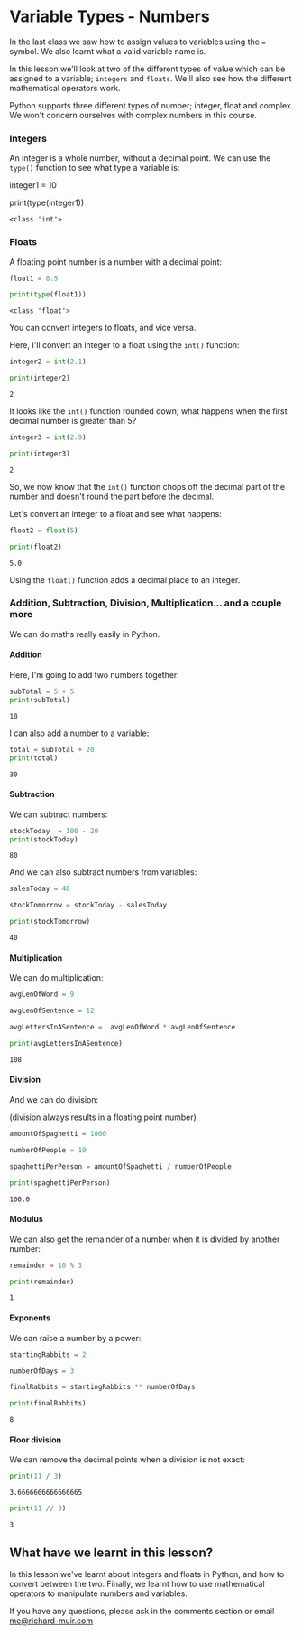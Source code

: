 
#  Variable Types - Numbers

In the last class we saw how to assign values to variables using the <code>=</code> symbol. We also learnt what a valid variable name is. 

In this lesson we'll look at two of the different types of value which can be assigned to a variable; <code>integers</code> and <code>floats</code>. We'll also see how the different mathematical operators work.

Python supports three different types of number; integer, float and complex. We won't concern ourselves with complex numbers in this course.

### Integers

An integer is a whole number, without a decimal point. We can use the <code>type()</code> function to see what type a variable is:



integer1 = 10

print(type(integer1))


    <class 'int'>
    

### Floats

A floating point number is a number with a decimal point:


```python
float1 = 0.5

print(type(float1))
```

    <class 'float'>
    

You can convert integers to floats, and vice versa.

Here, I'll convert an integer to a float using the <code>int()</code> function:


```python
integer2 = int(2.1)

print(integer2)
```

    2
    

It looks like the <code>int()</code> function rounded down; what happens when the first decimal number is greater than 5?


```python
integer3 = int(2.9)

print(integer3)
```

    2
    

So, we now know that the <code>int()</code> function chops off the decimal part of the number and doesn't round the part before the decimal.

Let's convert an integer to a float and see what happens:


```python
float2 = float(5)

print(float2)
```

    5.0
    

Using the <code>float()</code> function adds a decimal place to an integer.

### Addition, Subtraction, Division, Multiplication... and a couple more

We can do maths really easily in Python.

#### Addition
Here, I'm going to add two numbers together:


```python
subTotal = 5 + 5
print(subTotal)
```

    10
    

I can also add a number to a variable:


```python
total = subTotal + 20
print(total)
```

    30
    

#### Subtraction
We can subtract numbers:


```python
stockToday  = 100 - 20
print(stockToday)
```

    80
    

And we can also subtract numbers from variables:


```python
salesToday = 40

stockTomorrow = stockToday - salesToday

print(stockTomorrow)
```

    40
    

#### Multiplication
We can do multiplication:


```python
avgLenOfWord = 9

avgLenOfSentence = 12

avgLettersInASentence =  avgLenOfWord * avgLenOfSentence

print(avgLettersInASentence)
```

    108
    

#### Division
And we can do division:

(division always results in a floating point number)


```python
amountOfSpaghetti = 1000

numberOfPeople = 10

spaghettiPerPerson = amountOfSpaghetti / numberOfPeople

print(spaghettiPerPerson)
```

    100.0
    

#### Modulus
We can also get the remainder of a number when it is divided by another number:


```python
remainder = 10 % 3

print(remainder)
```

    1
    

#### Exponents
We can raise a number by a power:


```python
startingRabbits = 2

numberOfDays = 3

finalRabbits = startingRabbits ** numberOfDays

print(finalRabbits)

```

    8
    

#### Floor division

We can remove the decimal points when a division is not exact:


```python
print(11 / 3)
```

    3.6666666666666665
    


```python
print(11 // 3)
```

    3
    

## What have we learnt in this lesson?
In this lesson we've learnt about integers and floats in Python, and how to convert between the two. Finally, we learnt how to use mathematical operators to manipulate numbers and variables.

If you have any questions, please ask in the comments section or email <a href="mailto:me@richard-muir.com">me@richard-muir.com</a>